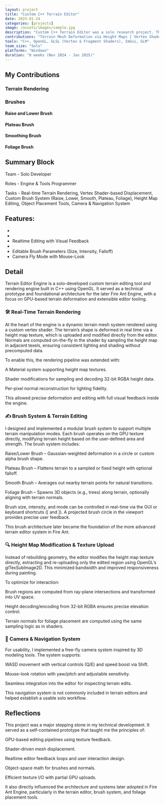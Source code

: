 ```yaml
---
layout: project
title: "Custom C++ Terrain Editor"
date: 2025-01-24
categories: [projects]
image: /assets/images/sample.jpg
description: "Custom C++ Terrain Editor was a solo research project. The project features editable terrain and variety of brushes. The Terrain Editor would later become based for the Fire Ant Engine."
contributions: "Terrain Mesh Deformation via Height Maps | Vertex Shader with Dynamic Normals & Displacement | Fully Custom Brush Framework | Normals-based Object Placement"
tools: "C++, OpenGL, GLSL (Vertex & Fragment Shaders), ImGui, GLM"
team_size: "Solo"
platforms: "Windows"
duration: "8 weeks (Nov 2024 - Jan 2025)"
---
```


## My Contributions

### Terrain Rendering

### Brushes

#### Raise and Lower Brush

#### Plateau Brush 

#### Smoothing Brush

#### Foliage Brush




## Summary Block

Team - Solo Developer

Roles - Engine & Tools Programmer

Tasks - Real-time Terrain Rendering, Vertex Shader-based Displacement, Custom Brush System (Raise, Lower, Smooth, Plateau, Foliage), Height Map Editing, Object Placement Tools, Camera & Navigation System




Features:
- 
- 
- 
- Realtime Editing with Visual Feedback
- 
- Editable Brush Parameters (Size, Intensity, Falloff)
- Camera Fly Mode with Mouse-Look

## Detail

Terrain Editor Engine is a solo-developed custom terrain editing tool and rendering engine built in C++ using OpenGL. It served as a technical prototype and foundational architecture for the later Fire Ant Engine, with a focus on GPU-based terrain deformation and extensible editor tooling.

### 🛠️ Real-Time Terrain Rendering
At the heart of the engine is a dynamic terrain mesh system rendered using a custom vertex shader. The terrain’s shape is deformed in real time via a height map texture, which is uploaded and modified directly from the editor. Normals are computed on-the-fly in the shader by sampling the height map in adjacent texels, ensuring consistent lighting and shading without precomputed data.

To enable this, the rendering pipeline was extended with:

A Material system supporting height map textures.

Shader modifications for sampling and decoding 32-bit RGBA height data.

Per-pixel normal reconstruction for lighting fidelity.

This allowed precise deformation and editing with full visual feedback inside the engine.

### ✍️ Brush System & Terrain Editing
I designed and implemented a modular brush system to support multiple terrain manipulation modes. Each brush operates on the GPU texture directly, modifying terrain height based on the user-defined area and strength. The brush system includes:

Raise/Lower Brush – Gaussian-weighted deformation in a circle or custom alpha brush shape.

Plateau Brush – Flattens terrain to a sampled or fixed height with optional falloff.

Smooth Brush – Averages out nearby terrain points for natural transitions.

Foliage Brush – Spawns 3D objects (e.g., trees) along terrain, optionally aligning with terrain normals.

Brush size, intensity, and mode can be controlled in real-time via the GUI or keyboard shortcuts ([ and ]). A projected brush circle in the viewport provides precise user feedback.

This brush architecture later became the foundation of the more advanced terrain editor system in Fire Ant.

### 🔍 Height Map Modification & Texture Upload
Instead of rebuilding geometry, the editor modifies the height map texture directly, extracting and re-uploading only the edited region using OpenGL’s glTexSubImage2D. This minimized bandwidth and improved responsiveness during painting.

To optimize for interaction:

Brush regions are computed from ray-plane intersections and transformed into UV space.

Height decoding/encoding from 32-bit RGBA ensures precise elevation control.

Terrain normals for foliage placement are computed using the same sampling logic as in shaders.

### 🧭 Camera & Navigation System
For usability, I implemented a free-fly camera system inspired by 3D modeling tools. The system supports:

WASD movement with vertical controls (Q/E) and speed boost via Shift.

Mouse-look rotation with yaw/pitch and adjustable sensitivity.

Seamless integration into the editor for inspecting terrain edits.

This navigation system is not commonly included in terrain editors and helped establish a usable solo workflow.

## Reflections
This project was a major stepping stone in my technical development. It served as a self-contained prototype that taught me the principles of:

GPU-based editing pipelines using texture feedback.

Shader-driven mesh displacement.

Realtime editor feedback loops and user interaction design.

Object-space math for brushes and normals.

Efficient texture I/O with partial GPU uploads.

It also directly influenced the architecture and systems later adopted in Fire Ant Engine, particularly in the terrain editor, brush system, and foliage placement tools.
